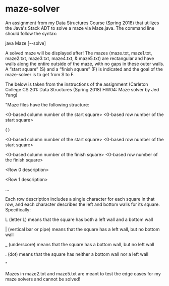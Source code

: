 # maze-solver
An assignment from my Data Structures Course (Spring 2018) that utilizes the Java's Stack ADT to solve a maze via Maze.java. The command line should follow the syntax: 

java Maze <mazeFile> [--solve]
 
A solved maze will be displayed after! The mazes (maze.txt, maze1.txt, maze2.txt, maze3.txt, maze4.txt, & maze5.txt) are rectangular and have walls along the entire outside of the maze, with no gaps in these outer walls. A “start square” (S) and a “finish square” (F) is indicated and the goal of the maze-solver is to get from S to F.

The below is taken from the instructions of the assignment (Carleton College CS 201: Data Structures (Spring 2018)
HW04: Maze solver by Jed Yang)

"Maze files have the following structure:


<Number of columns> <Number of rows>
 

 
<0-based column number of the start square> <0-based row number of the start square> 

(<Number of columns> <Number of row>)
 
<0-based column number of the start square> <0-based row number of the start square> 

<0-based column number of the finish square> <0-based row number of the finish square> 

<Row 0 description>

<Row 1 description>

...

Each row description includes a single character for each square in that row, and each character describes the left and bottom walls for its square. Specifically:

L (letter L) means that the square has both a left wall and a bottom wall

| (vertical bar or pipe) means that the square has a left wall, but no bottom wall

_ (underscore) means that the square has a bottom wall, but no left wall

. (dot) means that the square has neither a bottom wall nor a left wall

"

Mazes in maze2.txt and maze5.txt are meant to test the edge cases for my maze solvers and cannot be solved! 
